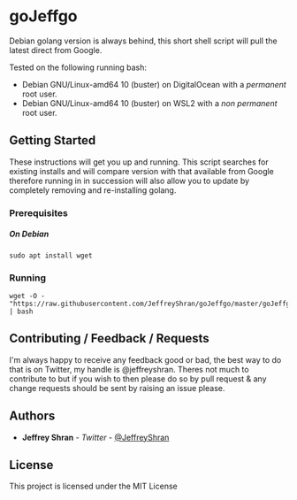 # goJeffgo

Debian golang version is always behind, this short shell script will pull the latest direct from Google.

Tested on the following running bash:

* Debian GNU/Linux-amd64 10 (buster) on DigitalOcean with a *permanent* root user.
* Debian GNU/Linux-amd64 10 (buster) on WSL2 with a *non permanent* root user.

## Getting Started

These instructions will get you up and running. This script searches for existing installs and will compare version with that available from Google therefore running in in succession will also allow you to update by completely removing and re-installing golang.

### Prerequisites

##### On Debian

```
sudo apt install wget
```

### Running

```
wget -O - "https://raw.githubusercontent.com/JeffreyShran/goJeffgo/master/goJeffgo.sh" | bash
```

## Contributing / Feedback / Requests

I'm always happy to receive any feedback good or bad, the best way to do that is on Twitter, my handle is @jeffreyshran. Theres not much to contribute to but if you wish to then please do so by pull request & any change requests should be sent by raising an issue please.


## Authors

* **Jeffrey Shran** - *Twitter* - [@JeffreyShran](https://twitter.com/JeffreyShran)


## License

This project is licensed under the MIT License
